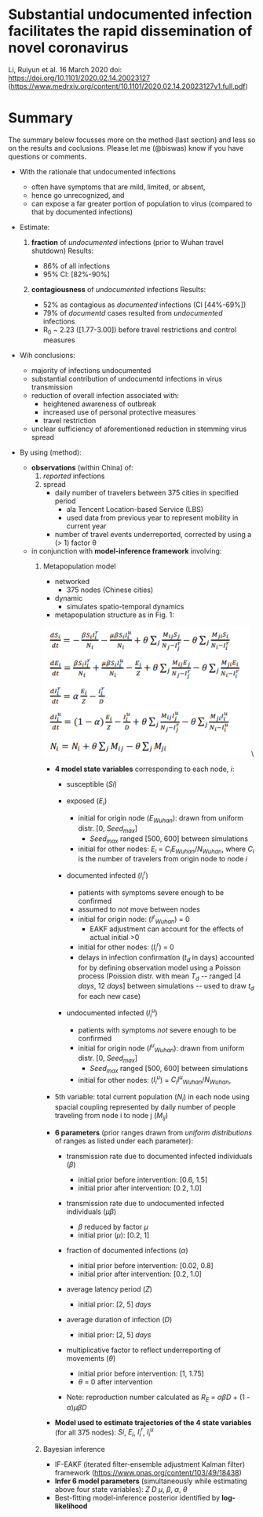# Substantial undocumented infection facilitates the rapid dissemination of novel coronavirus
Li, Ruiyun et al.
16 March 2020
doi: https://doi.org/10.1101/2020.02.14.20023127
(https://www.medrxiv.org/content/10.1101/2020.02.14.20023127v1.full.pdf)

# Summary
The summary below focusses more on the method (last section) and less so on the results and coclusions. Please let me (@biswas) know if you have questions or comments.

* With the rationale that undocumented infections 
	* often have symptoms that are mild, limited, or absent,
	* hence go unrecognized, and 	
	* can expose a far greater portion of population to virus (compared to that by documented infections)

* Estimate:
	1. **fraction** of *undocumented* infections (prior to Wuhan travel shutdown)
		Results:
		* 86% of all infections
		* 95% Cl: [82%-90%]
		
	2. **contagiousness** of *undocumented* infections
		Results:
		* 52% as contagious as *documented* infections (Cl [44%-69%])
		* 79% of *documentd* cases resulted from *undocumented* infections
		* R<sub>0</sub> ~ 2.23 ([1.77-3.00]) before travel restrictions and control measures
		
* Wih conclusions:
	* majority of infections undocumented
	* substantial contribution of undocumentd infections in virus transmission
	* reduction of overall infection associated with:
		* heightened awareness of outbreak
		* increased use of personal protective measures
		* travel restriction
	* unclear sufficiency of aforementioned reduction in stemming virus spread
	
* By using (method):
	* **observations** (within China) of:
		1. *reported* infections 
		2.  spread
			* daily number of travelers between 375 cities in specified period
				* ala Tencent Location-based Service (LBS)
				* used data from previous year to represent mobility in current year
			* number of travel events underreported, corrected by using a (> 1) factor θ 
	* in conjunction with **model-inference framework** involving:
		1. Metapopulation model
			* networked
				* 375 nodes (Chinese cities)
			* dynamic
				* simulates spatio-temporal dynamics
			* metapopulation structure as in Fig. 1:
			
			![](https://github.com/manishjt/covid19-nepal/blob/master/references/li_et_al__metapopulation_structure.PNG "Figure 1")
\			
			* **4 model state variables** corresponding to each node, *i*:
				* susceptible (*S</sub>i<sub>*)
				* exposed (*E<sub>i</sub>*)
					* initial for origin node (*E<sub>Wuhan</sub>*): drawn from uniform distr. [0, *Seed<sub>max</sub>*]
						* *Seed<sub>max</sub>* ranged [500, 600] between simulations
					* initial for other nodes: *E<sub>i</sub>* = *C<sub>i</sub>E<sub>Wuhan</sub>*/*N<sub>Wuhan</sub>*, where *C<sub>i</sub>* is the number of travelers from origin node to node *i*
				* documented infected (*I<sub>i</sub><sup>r</sup>*)
					* patients with symptoms severe enough to be confirmed
					* assumed to *not* move between nodes
					* initial for origin node: (*I<sup>r</sup><sub>Wuhan</sub>*) = 0
						* EAKF adjustment can account for the effects of actual initial >0
					* initial for other nodes: (*I<sub>i</sub><sup>r</sup>*) = 0
					* delays in infection confirmation (*t<sub>d</sub>* in days) accounted for by defining observation model using a Poisson process (Poission distr. with mean *T<sub>d</sub>* -- ranged [4 *days*, 12 *days*] between simulations -- used to draw *t<sub>d</sub>* for each new case)

				* undocumented infected (*I<sub>i</sub><sup>u</sup>*)
					* patients with symptoms *not* severe enough to be confirmed
					* initial for origin node (*I<sup>u</sup><sub>Wuhan</sub>*): drawn from uniform distr. [0, *Seed<sub>max</sub>*]
						* *Seed<sub>max</sub>* ranged [500, 600] between simulations
					* initial for other nodes: (*I<sub>i</sub><sup>u</sup>*) = *C<sub>i</sub>I<sup>u</sup><sub>Wuhan</sub>*/*N<sub>Wuhan</sub>*,
			* 5th variable: total current population (*N<sub>i</sub>*) in each node using spacial coupling represented by daily number of people traveling from node i to node j (*M<sub>ij</sub>*)
			* **6 parameters** (prior ranges drawn from *uniform distributions* of ranges as listed under each parameter):
				* transmission rate due to documented infected individuals (*β*)
					* initial prior before intervention: [0.6, 1.5]
					* initial prior after intervention: [0.2, 1.0]
				* transmission rate due to undocumented infected individuals (*μβ*)
					* *β* reduced by factor *μ*
					* initial prior (*μ*): [0.2, 1]
				* fraction of documented infections (*α*)
					* initial prior before intervention: [0.02, 0.8]
					* initial prior after intervention: [0.2, 1.0]
				* average latency period (*Z*)
					* initial prior: [2, 5] *days*
				* average duration of infection (*D*)
					* initial prior: [2, 5] *days*
				* multiplicative factor to reflect underreporting of movements (*θ*)
					* initial prior before intervention: [1, 1.75]
					* *θ* = 0 after intervention
				
				* Note: reproduction number calculated as
					*R<sub>E</sub>* = *αβD* + (1 - *α*)*μβD*
				
			* **Model used to estimate trajectories of the 4 state variables** (for all 375 nodes): *S</sub>i<sub>*, *E<sub>i</sub>*, *I<sub>i</sub><sup>r</sup>*, *I<sub>i</sub><sup>u</sup>*
			
							
		2. Bayesian inference
			* IF-EAKF (iterated filter-ensemble adjustment Kalman filter) framework (https://www.pnas.org/content/103/49/18438)
			* **Infer 6 model parameters** (simultaneously while estimating above four state variables): *Z* *D* *μ*, *β*, *α*, *θ*
			* Best-fitting model-inference posterior identified by **log-likelihood**
